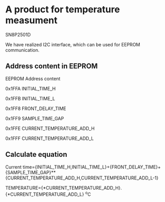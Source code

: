 # A product for temperature measument

SN8P2501D

We have realized I2C interface, which can be used for EEPROM communication.

## Address content in EEPROM

EEPROM Address	content

0x1FFA	INITIAL_TIME_H

0x1FFB	INITIAL_TIME_L

0x1FF8	FRONT_DELAY_TIME

0x1FF9	SAMPLE_TIME_GAP

0x1FFE	CURRENT_TEMPERATURE_ADD_H

0x1FFF	CURRENT_TEMPERATURE_ADD_L

## Calculate equation

Current time={INITIAL_TIME_H,INITIAL_TIME_L}+{FRONT_DELAY_TIME}+{SAMPLE_TIME_GAP}**{CURRENT_TEMPERATURE_ADD_H,CURRENT_TEMPERATURE_ADD_L-1}

TEMPERATURE={*CURRENT_TEMPERATURE_ADD_H}.{*CURRENT_TEMPERATURE_ADD_L} <sup>o</sup>C

